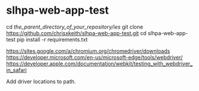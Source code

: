 # slhpa-web-app-test

cd *the_parent_directory_of_your_repository/ies*
git clone https://github.com/chrisxkeith/slhpa-web-app-test.git
cd slhpa-web-app-test
pip install -r requirements.txt

https://sites.google.com/a/chromium.org/chromedriver/downloads
https://developer.microsoft.com/en-us/microsoft-edge/tools/webdriver/
https://developer.apple.com/documentation/webkit/testing_with_webdriver_in_safari

Add driver locations to path.
